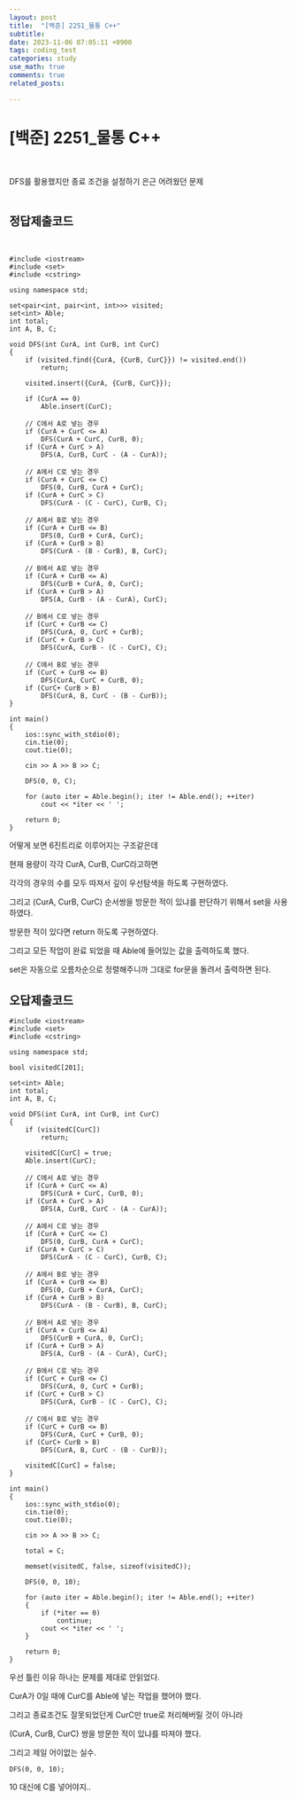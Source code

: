 ```yaml
---
layout: post
title:  "[백준] 2251_물통 C++"
subtitle:   
date: 2023-11-06 07:05:11 +0900
tags: coding_test
categories: study
use_math: true
comments: true
related_posts:

---
```


# [백준] 2251_물통 C++<br/>
<br/>

DFS를 활용했지만 종료 조건을 설정하기 은근 어려웠던 문제<br/>
<br/>

## 정답제출코드<br/>
<br/>

```
#include <iostream>
#include <set>
#include <cstring>

using namespace std;

set<pair<int, pair<int, int>>> visited;
set<int> Able;
int total;
int A, B, C;

void DFS(int CurA, int CurB, int CurC)
{
    if (visited.find({CurA, {CurB, CurC}}) != visited.end())
        return;

    visited.insert({CurA, {CurB, CurC}});

    if (CurA == 0)
        Able.insert(CurC);
    
    // C에서 A로 넣는 경우
    if (CurA + CurC <= A)
        DFS(CurA + CurC, CurB, 0);
    if (CurA + CurC > A)
        DFS(A, CurB, CurC - (A - CurA));

    // A에서 C로 넣는 경우
    if (CurA + CurC <= C)
        DFS(0, CurB, CurA + CurC);
    if (CurA + CurC > C)
        DFS(CurA - (C - CurC), CurB, C);

    // A에서 B로 넣는 경우
    if (CurA + CurB <= B)
        DFS(0, CurB + CurA, CurC);
    if (CurA + CurB > B)
        DFS(CurA - (B - CurB), B, CurC);

    // B에서 A로 넣는 경우
    if (CurA + CurB <= A)
        DFS(CurB + CurA, 0, CurC);
    if (CurA + CurB > A)
        DFS(A, CurB - (A - CurA), CurC);
    
    // B에서 C로 넣는 경우
    if (CurC + CurB <= C)
        DFS(CurA, 0, CurC + CurB);
    if (CurC + CurB > C)
        DFS(CurA, CurB - (C - CurC), C);

    // C에서 B로 넣는 경우
    if (CurC + CurB <= B)
        DFS(CurA, CurC + CurB, 0);
    if (CurC+ CurB > B)
        DFS(CurA, B, CurC - (B - CurB));
}

int main()
{
    ios::sync_with_stdio(0);
    cin.tie(0);
    cout.tie(0);

    cin >> A >> B >> C;

    DFS(0, 0, C);

    for (auto iter = Able.begin(); iter != Able.end(); ++iter)
        cout << *iter << ' ';
        
    return 0;
}
```

어떻게 보면 6진트리로 이루어지는 구조같은데<br/>

현재 용량이 각각 CurA, CurB, CurC라고하면<br/>

각각의 경우의 수를 모두 따져서 깊이 우선탐색을 하도록 구현하였다.<br/>

그리고 (CurA, CurB, CurC) 순서쌍을 방문한 적이 있냐를 판단하기 위해서 set을 사용하였다.<br/>

방문한 적이 있다면 return 하도록 구현하였다.<br/>

그리고 모든 작업이 완료 되었을 때 Able에 들어있는 값을 출력하도록 했다.<br/>

set은 자동으로 오름차순으로 정렬해주니까 그대로 for문을 돌려서 출력하면 된다.<br/>


## 오답제출코드<br/>

```
#include <iostream>
#include <set>
#include <cstring>

using namespace std;

bool visitedC[201];

set<int> Able;
int total;
int A, B, C;

void DFS(int CurA, int CurB, int CurC)
{
    if (visitedC[CurC])
        return;
    
    visitedC[CurC] = true;
    Able.insert(CurC);
    
    // C에서 A로 넣는 경우
    if (CurA + CurC <= A)
        DFS(CurA + CurC, CurB, 0);
    if (CurA + CurC > A)
        DFS(A, CurB, CurC - (A - CurA));

    // A에서 C로 넣는 경우
    if (CurA + CurC <= C)
        DFS(0, CurB, CurA + CurC);
    if (CurA + CurC > C)
        DFS(CurA - (C - CurC), CurB, C);

    // A에서 B로 넣는 경우
    if (CurA + CurB <= B)
        DFS(0, CurB + CurA, CurC);
    if (CurA + CurB > B)
        DFS(CurA - (B - CurB), B, CurC);

    // B에서 A로 넣는 경우
    if (CurA + CurB <= A)
        DFS(CurB + CurA, 0, CurC);
    if (CurA + CurB > A)
        DFS(A, CurB - (A - CurA), CurC);
    
    // B에서 C로 넣는 경우
    if (CurC + CurB <= C)
        DFS(CurA, 0, CurC + CurB);
    if (CurC + CurB > C)
        DFS(CurA, CurB - (C - CurC), C);

    // C에서 B로 넣는 경우
    if (CurC + CurB <= B)
        DFS(CurA, CurC + CurB, 0);
    if (CurC+ CurB > B)
        DFS(CurA, B, CurC - (B - CurB));
    
    visitedC[CurC] = false;
}

int main()
{
    ios::sync_with_stdio(0);
    cin.tie(0);
    cout.tie(0);

    cin >> A >> B >> C;

    total = C;

    memset(visitedC, false, sizeof(visitedC));

    DFS(0, 0, 10);

    for (auto iter = Able.begin(); iter != Able.end(); ++iter)
    {
        if (*iter == 0)
            continue;
        cout << *iter << ' ';
    }
        
    return 0;
}
```

우선 틀린 이유 하나는 문제를 제대로 안읽었다.<br/>

CurA가 0일 때에 CurC를 Able에 넣는 작업을 했어야 했다.<br/>

그리고 종료조건도 잘못되었던게 CurC만 true로 처리해버릴 것이 아니라<br/>

(CurA, CurB, CurC) 쌍을 방문한 적이 있냐를 따져야 했다.<br/>

그리고 제일 어이없는 실수.

```
DFS(0, 0, 10);
```

10 대신에 C를 넣어야지..